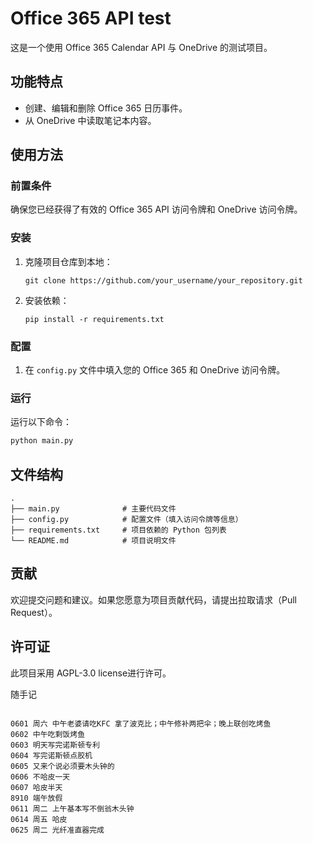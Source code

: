 # Office 365 API test

这是一个使用 Office 365 Calendar API 与 OneDrive 的测试项目。

## 功能特点

- 创建、编辑和删除 Office 365 日历事件。
- 从 OneDrive 中读取笔记本内容。

## 使用方法

### 前置条件

确保您已经获得了有效的 Office 365 API 访问令牌和 OneDrive 访问令牌。

### 安装

1. 克隆项目仓库到本地：
   ```
   git clone https://github.com/your_username/your_repository.git
   ```

2. 安装依赖：
   ```
   pip install -r requirements.txt
   ```

### 配置

1. 在 `config.py` 文件中填入您的 Office 365 和 OneDrive 访问令牌。

### 运行

运行以下命令：

```bash
python main.py
```

## 文件结构

```
.
├── main.py              # 主要代码文件
├── config.py            # 配置文件（填入访问令牌等信息）
├── requirements.txt     # 项目依赖的 Python 包列表
└── README.md            # 项目说明文件
```

## 贡献

欢迎提交问题和建议。如果您愿意为项目贡献代码，请提出拉取请求（Pull Request）。

## 许可证

此项目采用 AGPL-3.0 license进行许可。

随手记
```

0601 周六 中午老婆请吃KFC 拿了波克比；中午修补两把伞；晚上联创吃烤鱼
0602 中午吃剩饭烤鱼
0603 明天写完诺斯顿专利
0604 写完诺斯顿点胶机
0605 又来个说必须要木头钟的
0606 不哈皮一天
0607 哈皮半天
8910 端午放假
0611 周二 上午基本写不倒翁木头钟
0614 周五 哈皮
0625 周二 光纤准直器完成

```
